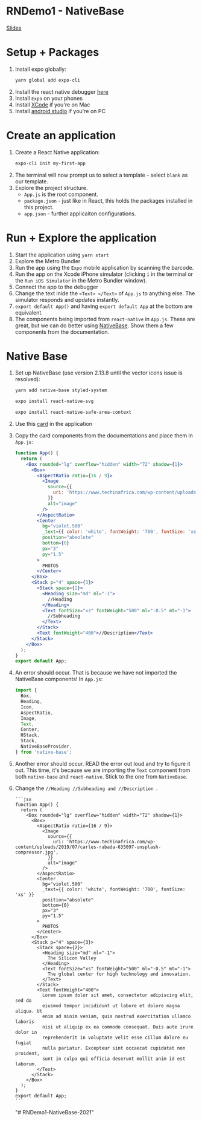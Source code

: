 # RNDemo1 - NativeBase

[Slides](https://docs.google.com/presentation/d/1BjiKXKonZIDzd2KSts2kLdwj7Zh6FW3UcFv5fK4QYDw/edit?usp=sharing)

# Setup + Packages

1.  Install expo globally:
    ```bash
    yarn global add expo-cli
    ```
2.  Install the react native debugger [here](https://github.com/jhen0409/react-native-debugger/releases/tag/v0.10.7)
3.  Install `Expo` on your phones
4.  Install [XCode](https://docs.expo.io/versions/v37.0.0/workflow/ios-simulator/) if you're on Mac
5.  Install [android studio](https://docs.expo.io/versions/latest/workflow/android-studio-emulator/) if you're on PC

# Create an application

1.  Create a React Native application:
    ```bash
    expo-cli init my-first-app
    ```
2.  The terminal will now prompt us to select a template - select `blank` as our template.
3.  Explore the project structure.
    - `App.js` is the root component.
    - `package.json` - just like in React, this holds the packages installed in this project.
    - `app.json` - further applicaiton configurations.

# Run + Explore the application

1.  Start the application using `yarn start`
2.  Explore the Metro Bundler
3.  Run the app using the `Expo` mobile application by scanning the barcode.
4.  Run the app on the Xcode iPhone simulator (clicking `i` in the terminal or the `Run iOS Simulator` in the Metro Bundler window).
5.  Connect the app to the debugger
6.  Change the text inide the `<Text> </Text>` of `App.js` to anything else. The simulator responds and updates instantly.
7.  `export default App()` and having `export default App` at the bottom are equivalent.
8.  The components being imported from `react-native` in `App.js`. These are great, but we can do better using [NativeBase](https://nativebase.io/). Show them a few components from the documentation.

# Native Base

1.  Set up NativeBase (use version 2.13.8 until the vector icons issue is resolved):

    ```bash
    yarn add native-base styled-system
    ```

    ```bash
    expo install react-native-svg
    ```

    ```bash
    expo install react-native-safe-area-context
    ```

2.  Use this [card](https://docs.nativebase.io/building-card) in the application
3.  Copy the card components from the documentations and place them in `App.js`:
    ```jsx
    function App() {
      return (
        <Box rounded="lg" overflow="hidden" width="72" shadow={1}>
          <Box>
            <AspectRatio ratio={16 / 9}>
              <Image
                source={{
                  uri: 'https://www.techinafrica.com/wp-content/uploads/2019/07/carles-rabada-635097-unsplash-compressor.jpg',
                }}
                alt="image"
              />
            </AspectRatio>
            <Center
              bg="violet.500"
              _text={{ color: 'white', fontWeight: '700', fontSize: 'xs' }}
              position="absolute"
              bottom={0}
              px="3"
              py="1.5"
            >
              PHOTOS
            </Center>
          </Box>
          <Stack p="4" space={3}>
            <Stack space={2}>
              <Heading size="md" ml="-1">
                //Heading
              </Heading>
              <Text fontSize="xs" fontWeight="500" ml="-0.5" mt="-1">
                //Subheading
              </Text>
            </Stack>
            <Text fontWeight="400">//Description</Text>
          </Stack>
        </Box>
      );
    }
    export default App;
    ```
4.  An error should occur. That is because we have not imported the NativeBase components! In `App.js`:
    ```javascript
    import {
      Box,
      Heading,
      Icon,
      AspectRatio,
      Image,
      Text,
      Center,
      HStack,
      Stack,
      NativeBaseProvider,
    } from 'native-base';
    ```
5.  Another error should occur. READ the error out loud and try to figure it out. This time, it's because we are importing the `Text` component from both `native-base` and `react-native`. Stick to the one from `NativeBase`.
6.  Change the `//Heading //Subheading and //Description `.

        ```jsx
        function App() {
          return (
            <Box rounded="lg" overflow="hidden" width="72" shadow={1}>
              <Box>
                <AspectRatio ratio={16 / 9}>
                  <Image
                    source={{
                      uri: 'https://www.techinafrica.com/wp-content/uploads/2019/07/carles-rabada-635097-unsplash-compressor.jpg',
                    }}
                    alt="image"
                  />
                </AspectRatio>
                <Center
                  bg="violet.500"
                  _text={{ color: 'white', fontWeight: '700', fontSize: 'xs' }}
                  position="absolute"
                  bottom={0}
                  px="3"
                  py="1.5"
                >
                  PHOTOS
                </Center>
              </Box>
              <Stack p="4" space={3}>
                <Stack space={2}>
                  <Heading size="md" ml="-1">
                    The Silicon Valley
                  </Heading>
                  <Text fontSize="xs" fontWeight="500" ml="-0.5" mt="-1">
                    The global center for high technology and innovation.
                  </Text>
                </Stack>
                <Text fontWeight="400">
                  Lorem ipsum dolor sit amet, consectetur adipiscing elit, sed do
                  eiusmod tempor incididunt ut labore et dolore magna aliqua. Ut
                  enim ad minim veniam, quis nostrud exercitation ullamco laboris
                  nisi ut aliquip ex ea commodo consequat. Duis aute irure dolor in
                  reprehenderit in voluptate velit esse cillum dolore eu fugiat
                  nulla pariatur. Excepteur sint occaecat cupidatat non proident,
                  sunt in culpa qui officia deserunt mollit anim id est laborum.
                </Text>
              </Stack>
            </Box>
          );
        }
        export default App;
        ```

    "# RNDemo1-NativeBase-2021"
